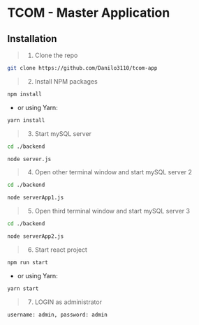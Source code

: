 # TCOM - Master Application

## Installation

> 1. Clone the repo
```sh
git clone https://github.com/Danilo3110/tcom-app
```
> 2. Install NPM packages
```sh
npm install
```
 - or using Yarn:
```sh
yarn install
```
> 3. Start mySQL server
```sh
cd ./backend
```
```sh
node server.js
```
> 4. Open other terminal window and start mySQL server 2
```sh
cd ./backend
```
```sh
node serverApp1.js
```
> 5. Open third terminal window and start mySQL server 3
```sh
cd ./backend
```
```sh
node serverApp2.js
```
>6. Start react project
```sh
npm run start
```
- or using Yarn:
```sh
yarn start
```
> 7. LOGIN as administrator
```sh
username: admin, password: admin
```